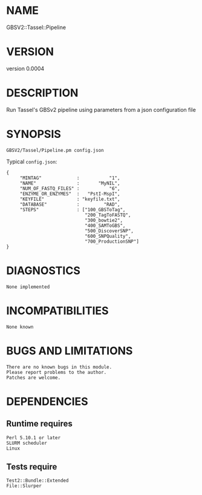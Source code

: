 # NAME

GBSV2::Tassel::Pipeline  

# VERSION

version 0.0004

# DESCRIPTION

Run Tassel's GBSv2 pipeline using parameters from a json configuration file  

# SYNOPSIS

    GBSV2/Tassel/Pipeline.pm config.json  

Typical `config.json`:

    { 
         "MINTAG"             :           "1",
         "NAME"               :       "MyNIL",
         "NUM_OF_FASTQ_FILES" :           "6",
         "ENZYME_OR_ENZYMES"  :   "PstI-MspI",
         "KEYFILE"            : "keyfile.txt",
         "DATABASE"           :         "RAD",
         "STEPS"              : ["100_GBSToTag",
                                 "200_TagToFASTQ",
                                 "300_bowtie2",
                                 "400_SAMToGBS",
                                 "500_DiscoverSNP",
                                 "600_SNPQuality",
                                 "700_ProductionSNP"]
    }

# DIAGNOSTICS

    None implemented  

# INCOMPATIBILITIES

    None known  

# BUGS AND LIMITATIONS

    There are no known bugs in this module.  
    Please report problems to the author.  
    Patches are welcome.  

# DEPENDENCIES

## Runtime requires  
    Perl 5.10.1 or later  
    SLURM scheduler  
    Linux  

## Tests require  
    Test2::Bundle::Extended  
    File::Slurper  
